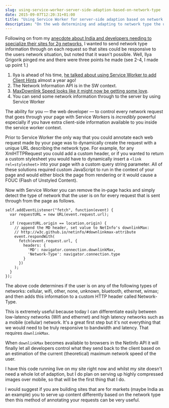```yaml
---
slug: using-service-worker-server-side-adaption-based-on-network-type
date: 2015-09-07T12:20:31+01:00
title: "Using Service Worker for server-side adaption based on network type"
description: "On the web determining and adapting to network type the user is on is incredibly hard. Until now."
---
```


Following on from my [anecdote about India and developers needing to specialize their sites
for 2g networks](/the-web-in-india-anecdote-3), I wanted to send network type information 
through on each request so that sites could be responsive to the users network situation, but noted that
 it wasn't possible. Well, Ilya Grigorik pinged me and there were three points he made (see 2-4, I made up point 1.)

1. Ilya is ahead of his time, [he talked about using Service Worker to add Client Hints](https://www.igvita.com/2014/12/15/capability-reporting-with-service-worker/)
   almost a year ago!
2. The Network Information API is in the SW context.
3. [MaxDownlink Speed looks like it might now be getting some love](https://code.google.com/p/chromium/issues/detail?id=527449).
4. You can send some network information through to the server by using Service Worker

The ability for you &mdash; the web developer &mdash; to control every network request that 
goes through your page with Service Workers is _incredibly_ powerful especially if you have extra
 client-side information available to you inside the service worker context.
 
Prior to Service Worker the only way that you could annotate each web request made by your page
was to dynamically create the request with a unique URL describing the network type. For example, for any XmlHTTPRequest
you could add a custom header, or if you wanted to return a custom stylesheet you would have to 
dynamically insert a `<link rel=stylesheet>` into your page with a custom query string parameter. 
All of these solutions required custom JavaScript to run in the context of your page and would
either block the page from rendering or it would cause a FOUC (Flash of Unstyled Content).

Now with Service Worker you can remove the in-page hacks and simply detect the type of network 
that the user is on for every request that is sent through from the page as follows.

    self.addEventListener("fetch", function(event) {
      var requestURL = new URL(event.request.url);
      
      if (requestURL.origin == location.origin) {
        // append the MD header, set value to NetInfo's downlinkMax:
        // http://w3c.github.io/netinfo/#downlinkmax-attribute
        event.respondWith(
          fetch(event.request.url, {
            headers: { 
              'MD': navigator.connection.downlinkMax,
              'Network-Type': navigator.connection.type
            }
          })
        );
      }
    });
   
The above code determines if the user is on any of the following types of networks: cellular, wifi, 
other, none, unknown, bluetooth, ethernet, wimax; and then adds this information to a custom HTTP header 
called Network-Type.

This is extremely useful because today I can differentiate easily between low-latency networks
(Wifi and ethernet) and high latency networks such as a mobile (cellular) network.  It's a great
first step but it's not everything that we would need to be truly responsive to bandwidth and 
latency.  That requires `downlinkMax`.

When `downlinkMax` becomes available to browsers in the NetInfo API it will finally let all
developers control what they send back to the client based on an estimation of the current (theoretical)
maximum network speed of the user.

I have this code running live on my site right now and whilst my site doesn't need a whole lot of adaption, 
but I do plan on serving up highly compressed images over mobile, so that will be the first thing that I do.

I would suggest if you are building sites that are for markets (maybe India as an example) you to serve
up content differently based on the network type then this method of annotating your requests can
be very useful.